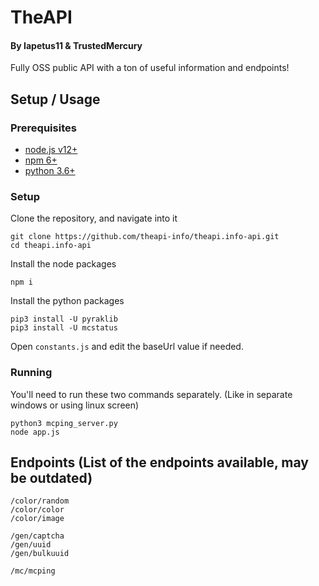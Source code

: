 # TheAPI
#### By Iapetus11 & TrustedMercury
Fully OSS public API with a ton of useful information and endpoints!

## Setup / Usage
### Prerequisites
* [node.js v12+](https://nodejs.org/)
* [npm 6+](https://nodejs.org/)
* [python 3.6+](https://www.python.org/downloads/)

### Setup
Clone the repository, and navigate into it
```
git clone https://github.com/theapi-info/theapi.info-api.git
cd theapi.info-api
```
Install the node packages
```
npm i
```
Install the python packages
```
pip3 install -U pyraklib
pip3 install -U mcstatus
```
Open `constants.js` and edit the baseUrl value if needed.

### Running
You'll need to run these two commands separately. (Like in separate windows or using linux screen)
```
python3 mcping_server.py
node app.js
```

## Endpoints (List of the endpoints available, may be outdated)
```
/color/random
/color/color
/color/image

/gen/captcha
/gen/uuid
/gen/bulkuuid

/mc/mcping
```
